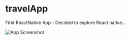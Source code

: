 # travelApp
First ReactNative App - Decided to explore React native...

![App Screenshot](https://github.com/Ritcheyy/travelApp/blob/master/assets/images/Screenshot%202019-12-04%20at%2012.48.24%20PM.png?raw=true "Screenshot")
